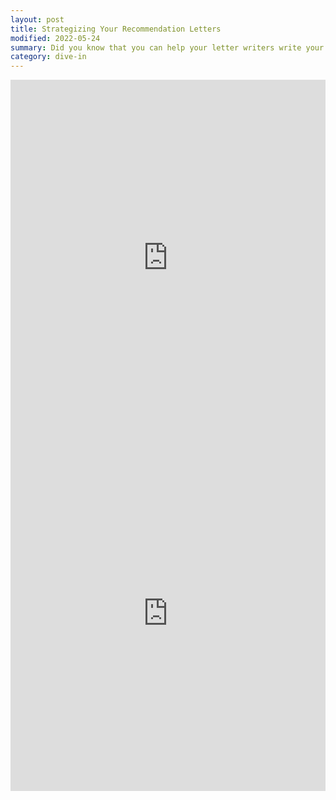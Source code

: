 ```yaml
---
layout: post
title: Strategizing Your Recommendation Letters
modified: 2022-05-24
summary: Did you know that you can help your letter writers write your letters? Presented at DivE In 2021.
category: dive-in
---
```

<style>
.responsive-wrap iframe{ max-width: 100%;}
</style>
<div class="responsive-wrap">
    <iframe width="960" height="569" src="https://www.youtube.com/embed/RiiIE7-ZYt4" title="YouTube video player" frameborder="0" allow="accelerometer; autoplay; clipboard-write; encrypted-media; gyroscope; picture-in-picture" allowfullscreen style="display: block; margin: 0 auto;"></iframe>
</div>

<div class="responsive-wrap">
<!-- this is the embed code provided by Google -->
    <iframe src="https://docs.google.com/presentation/d/e/2PACX-1vT_7nS_OGkjMCxc-53pSwxXO8dxI17pNf5VJFJ2mW6rDGCCQwQwWalFNZ7oNwRaLkUoDIOso3QS8L2-/embed?start=false&loop=false&delayms=3000" frameborder="0" width="960" height="569" allowfullscreen="true" mozallowfullscreen="true" webkitallowfullscreen="true"></iframe>
</div>
<!-- Google embed ends -->
